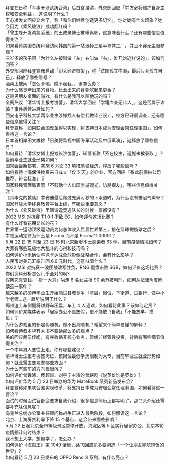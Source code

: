 拜登在日称「军事干涉武统台湾」后白宫澄清，外交部回应「中方必将维护自身主权和安全利益」，这说明了什么？  
王心凌发文回应又火了，称「和你们继续创造更多记忆」，你对她有什么印象？她会因为《乘风破浪》成功翻红吗？  
「曾主导开发鸿蒙系统」的王成录博士被曝离职，这意味着什么？还有哪些信息值得关注？  
如果看待美国总统拜登访问韩国的第一站选择三星半导体工厂，并且不穿无尘服参观？  
三岁多的孩子问「为什么左被叫做『左』右叫做『右』，谁开始这样说的」，该如何回答？  
外交部回应拜登宣布启动「印太经济框架」，称「试图孤立中国，最后只会孤立自己」，释放了哪些信号？  
酒桌上被问「怎么不喝，瞧不起我」，该怎么办？  
为什么感觉烤出来的食物，比煮出来的食物吃起来更香？  
这是男朋友桌面的游戏，有什么是我可以陪他玩的吗？  
全网热议「清华博士报考协警」，清华大学回应「学籍库查无此人」，这是否属于诈骗？事件后续进展如何？  
西安电子科技大学两毕业生涉嫌找人有偿代做毕业设计，校方已开展调查，还有哪些信息值得关注？  
拜登宣称「如果联合国改革得以实现，将支持日本成为安理会常任理事国」，如何看待这一言论？  
日本首相岸田文雄称「日美将监视中国海军活动及中俄军演」，这释放了哪些信号？  
如何看待「清华女博士报考长沙协警」，知情者称「系在校生，遗憾未被录取 」？当前毕业生就业形势如何？  
国常会最新部署，实施 6 方面 33 项措施稳经济，释放了哪些信号？  
如何看待上海保供物资来自成立「仅 5 天」的企业，官方回应「系此前保供公司推荐，符合标准」？  
国家移民管理局表示「不鼓励个人出国旅游观光、访朋探友」，哪些信息值得关注？  
《肖申克的救赎》中安迪最后爬过充满污秽的下水道时，为什么没有被沼气熏晕？  
国家开放大学终身教育平台上线，有哪些重要意义？  
为什么《乘风破浪》里唐诗逸竞选队长的时候一票都没有？  
2022 MSI 对抗赛 T1 0:1 不敌 EG，如何评价这场比赛？  
有什么好看花期又长的花？  
世界第一运动顶级运动员为何总体收入屈居世界第三，排在篮球橄榄球之后？  
牛顿运动定律为什么是 F＝ma 而不是 F＝ma^1.00001？  
5 月 22 日 15 时至 23 日 15 时北京新增本土感染者 63 例，目前疫情情况如何？  
大家有哪些玩极地大乱斗的心得和技巧吗？  
如何评价小米确认与徕卡达成全球影像战略合作，会有什么影响？  
人民币对美元汇率升回 6.6 元时代，这意味着什么？  
2022 MSI 对抗赛一波团战改写胜负，RNG 翻盘击败 SGB，如何评价这场比赛？  
你们资料分析怎么几乎全对的啊?  
假网恋真骗钱，「榜一大哥」哄走 6 名女主播 90 余万被判刑，如何从法律角度解读这一事件？  
越来越多的硕博毕业生开始涌进县城竞争「基层」岗位，下街道、进银行、做中小学老师…这一趋势说明了什么？  
郑州渣土车侧翻将越野车压扁，车上 4 人遇难，如何看待此事？该如何定责？  
如何评价某媒体表示「居家办公不是放假，更不能放飞自我」「不能放羊、摸鱼」？  
为什么游戏里的都是伪随机，做不出真随机？希望来个简单易懂的解释？  
如何看待叔本华有关书不要读那么多的观点？  
美的回应裁员传闻，有序收缩非核心业务，暂缓非经营性投资，背后有哪些细节值得关注？  
一个中年男人要往上走，你有哪些建议？  
清华博士生报考协警岗位，该岗位最低学历限制为大专，当前毕业生就业形势如何？就业需主要考虑哪些方面？  
为什么有些车的方向盘很沉？  
如何评价曾舜晞、杨超越、刘宇宁主演的武侠剧《说英雄谁是英雄》?  
如何评价华为 5 月 23 日举办的华为 MateBook 系列新品发布会?  
拜登宣称如果联合国实现改革，将支持日本成为安理会常任理事国，如何看待这一言论？  
面试的时候面试官都会要求自我介绍，很多信息简历上都写明了，那口头介绍还需要补充啥信息呢？  
乌克兰总统办公室主任顾问称战争正进入最后阶段，如何解读这一言论？  
北京、上海房贷利率下降 15 个基点，这会带来哪些影响？  
5 月 22 日起北京全市等级景区暂停开放，海淀区等 5 区实行居家办公，北京本轮疫情预计何时结束？  
我不想上大学，想辍学了，怎么办？  
如何评价《海贼王》第 1049 话里，路飞回应凯多要创造「一个让朋友能吃饱饭的世界」?  
如何看待 5 月 23 日发布的 OPPO Reno 8 系列，有什么亮点？  
